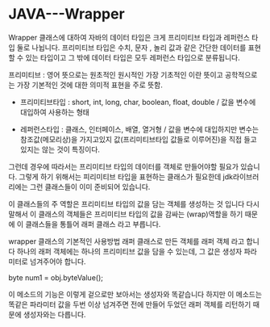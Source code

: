
# JAVA---Wrapper
Wrapper 클래스에 대하여
자바의 데이터 타입은 크게 프리미티브 타입과 레퍼런스 타입 둘로 나뉩니다. 프리미티브 타입은 수치, 문자 , 놀리 값과 같은 간단한 데이터를 표현할 수 있는 타입이고 그 밖에 데이터 타입은 모두 레퍼런스 타입으로 분류됩니다.

프리미티브 : 영어 뜻으로는 원초적인 원시적인 가장 기초적인 이란 뜻이고 공학적으로는 가장 기본적인 것에 대한 의미적 표현을 주로 뜻함.

- 프리미티브타입 : short, int, long, char, boolean, float, double / 값을 변수에 대입하여 사용하는 형태

- 레퍼런스타입 : 클래스, 인터페이스, 배열, 열거형 / 값을 변수에 대입하지만 변수는 참조값(메모리상)을 가지고있지 값(프리미티브타입 값들로 이루어진)을 직접 들고있지는 않는 것이 특징이다.

그런데 경우에 따라서는 프리미티브 타입의 데이터를 객체로 만들어야할 필요가 있습니다. 그렇게 하기 위해서는 피리미티브 타입을 표현하는 클래스가 필요한데 jdk라이브러리에는 그런 클래스들이 이미 준비되어 있습니다.

이 클래스들의 주 역할은 프리미티브 타입의 값을 담는 객체를 생성하는 것 입니다 다시 말해서 이 클래스의 객체들은 프리미티브 타입의 값을 감싸는 (wrap)역할을 하기 때문에 이 클래스들을 통틀어 래퍼 클래스 라고 부릅니다.

wrapper 클래스의 기본적인 사용방법
래퍼 클래스로 만든 객체를 래퍼 객체 라고 합니다 하나의 래퍼 객체에는 하나의 프리미티브 값을 담을 수 있는데, 그 값은 생성자 파라미터로 넘겨주어야 합니다.

byte num1 = obj.byteValue();

이 메소드의 기능은 이렇게 겉으로만 보아서는 생성자와 똑같습니다 하지만 이 메소드는 똑같은 파라미터 값을 두번 이상 넘겨주면 전에 만들어 두었던 래퍼 객체를 리턴하기 때문에 생성자와는 다릅니다.
